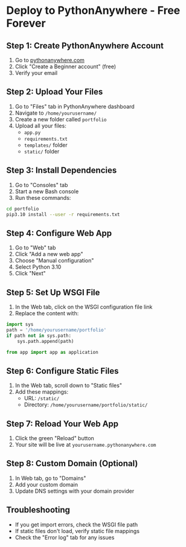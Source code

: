 # Deploy to PythonAnywhere - Free Forever

## Step 1: Create PythonAnywhere Account
1. Go to [pythonanywhere.com](https://pythonanywhere.com)
2. Click "Create a Beginner account" (free)
3. Verify your email

## Step 2: Upload Your Files
1. Go to "Files" tab in PythonAnywhere dashboard
2. Navigate to `/home/yourusername/`
3. Create a new folder called `portfolio`
4. Upload all your files:
   - `app.py`
   - `requirements.txt`
   - `templates/` folder
   - `static/` folder

## Step 3: Install Dependencies
1. Go to "Consoles" tab
2. Start a new Bash console
3. Run these commands:
```bash
cd portfolio
pip3.10 install --user -r requirements.txt
```

## Step 4: Configure Web App
1. Go to "Web" tab
2. Click "Add a new web app"
3. Choose "Manual configuration"
4. Select Python 3.10
5. Click "Next"

## Step 5: Set Up WSGI File
1. In the Web tab, click on the WSGI configuration file link
2. Replace the content with:
```python
import sys
path = '/home/yourusername/portfolio'
if path not in sys.path:
    sys.path.append(path)

from app import app as application
```

## Step 6: Configure Static Files
1. In the Web tab, scroll down to "Static files"
2. Add these mappings:
   - URL: `/static/`
   - Directory: `/home/yourusername/portfolio/static/`

## Step 7: Reload Your Web App
1. Click the green "Reload" button
2. Your site will be live at `yourusername.pythonanywhere.com`

## Step 8: Custom Domain (Optional)
1. In Web tab, go to "Domains"
2. Add your custom domain
3. Update DNS settings with your domain provider

## Troubleshooting
- If you get import errors, check the WSGI file path
- If static files don't load, verify static file mappings
- Check the "Error log" tab for any issues
